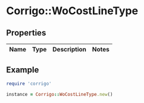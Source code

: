 # Corrigo::WoCostLineType

## Properties

| Name | Type | Description | Notes |
| ---- | ---- | ----------- | ----- |

## Example

```ruby
require 'corrigo'

instance = Corrigo::WoCostLineType.new()
```

